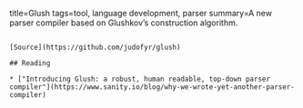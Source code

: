title=Glush
tags=tool, language development, parser
summary=A new parser compiler based on Glushkov’s construction algorithm.
~~~~~~

[Source](https://github.com/judofyr/glush)

## Reading

* ["Introducing Glush: a robust, human readable, top-down parser compiler"](https://www.sanity.io/blog/why-we-wrote-yet-another-parser-compiler)


